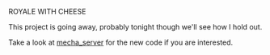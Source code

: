 
ROYALE WITH CHEESE

This project is going away, probably tonight though we'll see how I hold out.

Take a look at [mecha_server](http://github.com/hydo/mecha_server/tree) for the new code if you are interested.

